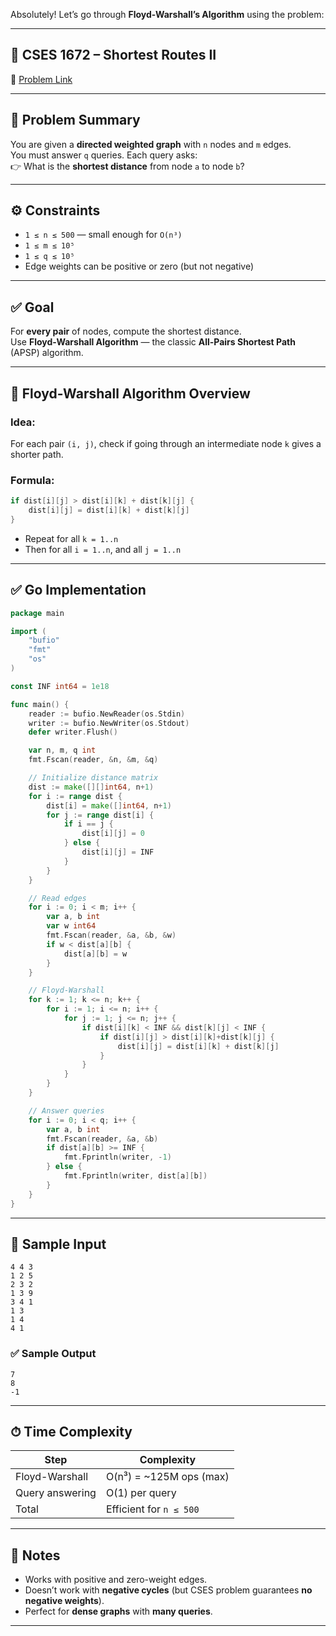 Absolutely! Let’s go through **Floyd-Warshall’s Algorithm** using the problem:

---

## 🧩 **CSES 1672 – Shortest Routes II**

🔗 [Problem Link](https://cses.fi/problemset/task/1672)

---

## 📘 **Problem Summary**

You are given a **directed weighted graph** with `n` nodes and `m` edges.  
You must answer `q` queries. Each query asks:  
👉 What is the **shortest distance** from node `a` to node `b`?

---

## ⚙️ **Constraints**

- `1 ≤ n ≤ 500` — small enough for `O(n³)`
- `1 ≤ m ≤ 10⁵`
- `1 ≤ q ≤ 10⁵`
- Edge weights can be positive or zero (but not negative)

---

## ✅ **Goal**

For **every pair** of nodes, compute the shortest distance.  
Use **Floyd-Warshall Algorithm** — the classic **All-Pairs Shortest Path** (APSP) algorithm.

---

## 🚀 **Floyd-Warshall Algorithm Overview**

### Idea:

For each pair `(i, j)`, check if going through an intermediate node `k` gives a shorter path.

### Formula:

```go
if dist[i][j] > dist[i][k] + dist[k][j] {
	dist[i][j] = dist[i][k] + dist[k][j]
}
```

- Repeat for all `k = 1..n`
- Then for all `i = 1..n`, and all `j = 1..n`

---

## ✅ **Go Implementation**

```go
package main

import (
	"bufio"
	"fmt"
	"os"
)

const INF int64 = 1e18

func main() {
	reader := bufio.NewReader(os.Stdin)
	writer := bufio.NewWriter(os.Stdout)
	defer writer.Flush()

	var n, m, q int
	fmt.Fscan(reader, &n, &m, &q)

	// Initialize distance matrix
	dist := make([][]int64, n+1)
	for i := range dist {
		dist[i] = make([]int64, n+1)
		for j := range dist[i] {
			if i == j {
				dist[i][j] = 0
			} else {
				dist[i][j] = INF
			}
		}
	}

	// Read edges
	for i := 0; i < m; i++ {
		var a, b int
		var w int64
		fmt.Fscan(reader, &a, &b, &w)
		if w < dist[a][b] {
			dist[a][b] = w
		}
	}

	// Floyd-Warshall
	for k := 1; k <= n; k++ {
		for i := 1; i <= n; i++ {
			for j := 1; j <= n; j++ {
				if dist[i][k] < INF && dist[k][j] < INF {
					if dist[i][j] > dist[i][k]+dist[k][j] {
						dist[i][j] = dist[i][k] + dist[k][j]
					}
				}
			}
		}
	}

	// Answer queries
	for i := 0; i < q; i++ {
		var a, b int
		fmt.Fscan(reader, &a, &b)
		if dist[a][b] >= INF {
			fmt.Fprintln(writer, -1)
		} else {
			fmt.Fprintln(writer, dist[a][b])
		}
	}
}
```

---

## 🔢 Sample Input

```
4 4 3
1 2 5
2 3 2
1 3 9
3 4 1
1 3
1 4
4 1
```

### ✅ Sample Output

```
7
8
-1
```

---

## ⏱ **Time Complexity**

| Step                | Complexity       |
|---------------------|------------------|
| Floyd-Warshall      | O(n³) = ~125M ops (max) |
| Query answering     | O(1) per query   |
| Total               | Efficient for `n ≤ 500` |

---

## 🧠 Notes

- Works with positive and zero-weight edges.
- Doesn’t work with **negative cycles** (but CSES problem guarantees **no negative weights**).
- Perfect for **dense graphs** with **many queries**.

---
